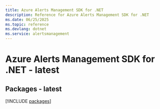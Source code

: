 ```yaml
---
title: Azure Alerts Management SDK for .NET
description: Reference for Azure Alerts Management SDK for .NET
ms.date: 06/25/2025
ms.topic: reference
ms.devlang: dotnet
ms.service: alertsmanagement
---
```

# Azure Alerts Management SDK for .NET - latest
## Packages - latest
[!INCLUDE [packages](alerts-management-index.md)]
